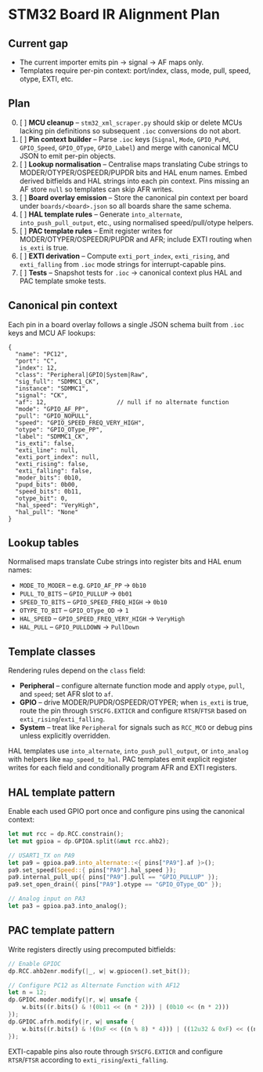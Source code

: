 <!--
Plan for aligning CubeMX `.ioc` board overlays with canonical IR and Rust init templates.
-->
# STM32 Board IR Alignment Plan

## Current gap
- The current importer emits pin → signal → AF maps only.
- Templates require per-pin context: port/index, class, mode, pull, speed, otype, EXTI, etc.

## Plan
0. [ ] **MCU cleanup** – `stm32_xml_scraper.py` should skip or delete MCUs lacking pin definitions so subsequent `.ioc` conversions do not abort.
1. [ ] **Pin context builder** – Parse `.ioc` keys (`Signal`, `Mode`, `GPIO_PuPd`, `GPIO_Speed`, `GPIO_OType`, `GPIO_Label`) and merge with canonical MCU JSON to emit per-pin objects.
2. [ ] **Lookup normalisation** – Centralise maps translating Cube strings to MODER/OTYPER/OSPEEDR/PUPDR bits and HAL enum names. Embed derived bitfields and HAL strings into each pin context. Pins missing an AF store `null` so templates can skip AFR writes.
3. [ ] **Board overlay emission** – Store the canonical pin context per board under `boards/<board>.json` so all boards share the same schema.
4. [ ] **HAL template rules** – Generate `into_alternate`, `into_push_pull_output`, etc., using normalised speed/pull/otype helpers.
5. [ ] **PAC template rules** – Emit register writes for MODER/OTYPER/OSPEEDR/PUPDR and AFR; include EXTI routing when `is_exti` is true.
6. [ ] **EXTI derivation** – Compute `exti_port_index`, `exti_rising`, and `exti_falling` from `.ioc` mode strings for interrupt-capable pins.
7. [ ] **Tests** – Snapshot tests for `.ioc` → canonical context plus HAL and PAC template smoke tests.

## Canonical pin context
Each pin in a board overlay follows a single JSON schema built from `.ioc` keys and MCU AF lookups:

```
{
  "name": "PC12",
  "port": "C",
  "index": 12,
  "class": "Peripheral|GPIO|System|Raw",
  "sig_full": "SDMMC1_CK",
  "instance": "SDMMC1",
  "signal": "CK",
  "af": 12,                    // null if no alternate function
  "mode": "GPIO_AF_PP",
  "pull": "GPIO_NOPULL",
  "speed": "GPIO_SPEED_FREQ_VERY_HIGH",
  "otype": "GPIO_OType_PP",
  "label": "SDMMC1_CK",
  "is_exti": false,
  "exti_line": null,
  "exti_port_index": null,
  "exti_rising": false,
  "exti_falling": false,
  "moder_bits": 0b10,
  "pupd_bits": 0b00,
  "speed_bits": 0b11,
  "otype_bit": 0,
  "hal_speed": "VeryHigh",
  "hal_pull": "None"
}
```

## Lookup tables
Normalised maps translate Cube strings into register bits and HAL enum names:

- `MODE_TO_MODER` – e.g. `GPIO_AF_PP` → `0b10`
- `PULL_TO_BITS` – `GPIO_PULLUP` → `0b01`
- `SPEED_TO_BITS` – `GPIO_SPEED_FREQ_HIGH` → `0b10`
- `OTYPE_TO_BIT` – `GPIO_OType_OD` → `1`
- `HAL_SPEED` – `GPIO_SPEED_FREQ_VERY_HIGH` → `VeryHigh`
- `HAL_PULL` – `GPIO_PULLDOWN` → `PullDown`

## Template classes
Rendering rules depend on the `class` field:

- **Peripheral** – configure alternate function mode and apply `otype`, `pull`, and `speed`; set AFR slot to `af`.
- **GPIO** – drive MODER/PUPDR/OSPEEDR/OTYPER; when `is_exti` is true, route the pin through `SYSCFG.EXTICR` and configure `RTSR`/`FTSR` based on `exti_rising`/`exti_falling`.
- **System** – treat like `Peripheral` for signals such as `RCC_MCO` or debug pins unless explicitly overridden.

HAL templates use `into_alternate`, `into_push_pull_output`, or `into_analog` with helpers like `map_speed_to_hal`. PAC templates emit explicit register writes for each field and conditionally program AFR and EXTI registers.

## HAL template pattern
Enable each used GPIO port once and configure pins using the canonical context:

```rust
let mut rcc = dp.RCC.constrain();
let mut gpioa = dp.GPIOA.split(&mut rcc.ahb2);

// USART1_TX on PA9
let pa9 = gpioa.pa9.into_alternate::<{ pins["PA9"].af }>();
pa9.set_speed(Speed::{ pins["PA9"].hal_speed });
pa9.internal_pull_up({ pins["PA9"].pull == "GPIO_PULLUP" });
pa9.set_open_drain({ pins["PA9"].otype == "GPIO_OType_OD" });

// Analog input on PA3
let pa3 = gpioa.pa3.into_analog();
```

## PAC template pattern
Write registers directly using precomputed bitfields:

```rust
// Enable GPIOC
dp.RCC.ahb2enr.modify(|_, w| w.gpiocen().set_bit());

// Configure PC12 as Alternate Function with AF12
let n = 12;
dp.GPIOC.moder.modify(|r, w| unsafe {
    w.bits((r.bits() & !(0b11 << (n * 2))) | (0b10 << (n * 2)))
});
dp.GPIOC.afrh.modify(|r, w| unsafe {
    w.bits((r.bits() & !(0xF << ((n % 8) * 4))) | ((12u32 & 0xF) << ((n % 8) * 4)))
});
```

EXTI-capable pins also route through `SYSCFG.EXTICR` and configure `RTSR`/`FTSR` according to `exti_rising`/`exti_falling`.
